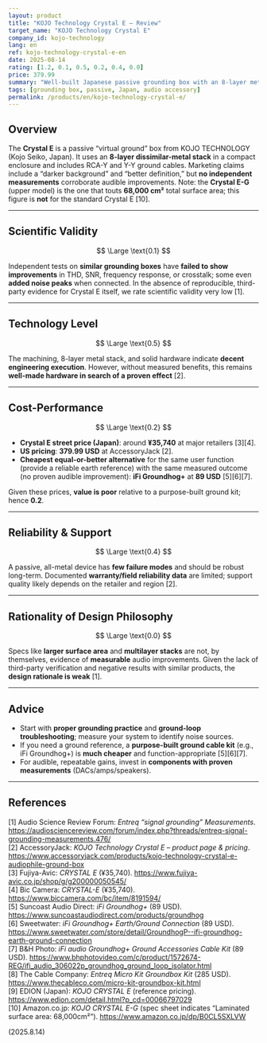```yaml
---
layout: product
title: "KOJO Technology Crystal E – Review"
target_name: "KOJO Technology Crystal E"
company_id: kojo-technology
lang: en
ref: kojo-technology-crystal-e-en
date: 2025-08-14
rating: [1.2, 0.1, 0.5, 0.2, 0.4, 0.0]
price: 379.99
summary: "Well-built Japanese passive grounding box with an 8-layer metal stack. Lacks third-party measurement evidence of audible benefits and is poor value versus cheaper, functionally equivalent options."
tags: [grounding box, passive, Japan, audio accessory]
permalink: /products/en/kojo-technology-crystal-e/
---
```


## Overview

The **Crystal E** is a passive “virtual ground” box from KOJO TECHNOLOGY (Kojo Seiko, Japan). It uses an **8-layer dissimilar-metal stack** in a compact enclosure and includes RCA-Y and Y-Y ground cables. Marketing claims include a “darker background” and “better definition,” but **no independent measurements** corroborate audible improvements. Note: the **Crystal E-G** (upper model) is the one that touts **68,000 cm²** total surface area; this figure is **not** for the standard Crystal E [10].

---

## Scientific Validity

$$ \Large \text{0.1} $$

Independent tests on **similar grounding boxes** have **failed to show improvements** in THD, SNR, frequency response, or crosstalk; some even **added noise peaks** when connected. In the absence of reproducible, third-party evidence for Crystal E itself, we rate scientific validity very low [1].

---

## Technology Level

$$ \Large \text{0.5} $$

The machining, 8-layer metal stack, and solid hardware indicate **decent engineering execution**. However, without measured benefits, this remains **well-made hardware in search of a proven effect** [2].

---

## Cost-Performance

$$ \Large \text{0.2} $$

- **Crystal E street price (Japan)**: around **¥35,740** at major retailers [3][4].  
- **US pricing**: **379.99 USD** at AccessoryJack [2].  
- **Cheapest equal-or-better alternative** for the same user function (provide a reliable earth reference) with the same measured outcome (no proven audible improvement): **iFi Groundhog+** at **89 USD** [5][6][7].

Given these prices, **value is poor** relative to a purpose-built ground kit; hence **0.2**.

---

## Reliability & Support

$$ \Large \text{0.4} $$

A passive, all-metal device has **few failure modes** and should be robust long-term. Documented **warranty/field reliability data** are limited; support quality likely depends on the retailer and region [2].

---

## Rationality of Design Philosophy

$$ \Large \text{0.0} $$

Specs like **larger surface area** and **multilayer stacks** are not, by themselves, evidence of **measurable** audio improvements. Given the lack of third-party verification and negative results with similar products, the **design rationale is weak** [1].

---

## Advice

- Start with **proper grounding practice** and **ground-loop troubleshooting**; measure your system to identify noise sources.  
- If you need a ground reference, a **purpose-built ground cable kit** (e.g., iFi Groundhog+) is **much cheaper** and function-appropriate [5][6][7].  
- For audible, repeatable gains, invest in **components with proven measurements** (DACs/amps/speakers).

---

## References

[1] Audio Science Review Forum: *Entreq “signal grounding” Measurements*. https://audiosciencereview.com/forum/index.php?threads/entreq-signal-grounding-measurements.476/  
[2] AccessoryJack: *KOJO Technology Crystal E – product page & pricing*. https://www.accessoryjack.com/products/kojo-technology-crystal-e-audiophile-ground-box  
[3] Fujiya-Avic: *CRYSTAL E* (¥35,740). https://www.fujiya-avic.co.jp/shop/g/g200000050545/  
[4] Bic Camera: *CRYSTAL-E* (¥35,740). https://www.biccamera.com/bc/item/8191594/  
[5] Suncoast Audio Direct: *iFi Groundhog+* (89 USD). https://www.suncoastaudiodirect.com/products/groundhog  
[6] Sweetwater: *iFi Groundhog+ Earth/Ground Connection* (89 USD). https://www.sweetwater.com/store/detail/GroundhogP--ifi-groundhog-earth-ground-connection  
[7] B&H Photo: *iFi audio Groundhog+ Ground Accessories Cable Kit* (89 USD). https://www.bhphotovideo.com/c/product/1572674-REG/ifi_audio_306022p_groundhog_ground_loop_isolator.html  
[8] The Cable Company: *Entreq Micro Kit Groundbox Kit* (285 USD). https://www.thecableco.com/micro-kit-groundbox-kit.html  
[9] EDION (Japan): *KOJO CRYSTAL E* (reference pricing). https://www.edion.com/detail.html?p_cd=00066797029  
[10] Amazon.co.jp: *KOJO CRYSTAL E-G* (spec sheet indicates “Laminated surface area: 68,000cm²”). https://www.amazon.co.jp/dp/B0CL5SXLVW

(2025.8.14)

